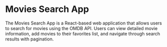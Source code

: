 # Movies Search App

The Movies Search App is a React-based web application that allows users to search for movies using the OMDB API. Users can view detailed movie information, add movies to their favorites list, and navigate through search results with pagination.
